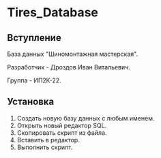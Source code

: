 # Tires_Database

## Вступление

База данных "Шиномонтажная мастерская".

Разработчик - Дроздов Иван Витальевич.

Группа - ИП2К-22.

## Установка

1. Создать новую базу данных с любым именем.
2. Открыть новый редактор SQL.
3. Скопировать скрипт из файла.
4. Вставить в редактор.
5. Выполнить скрипт.
